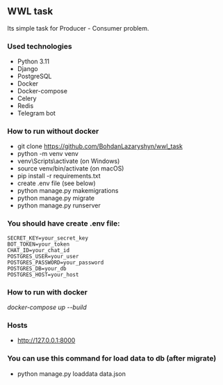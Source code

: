 ## WWL task
Its simple task for Producer - Consumer problem.

### Used technologies
* Python 3.11
* Django
* PostgreSQL
* Docker
* Docker-compose
* Celery
* Redis
* Telegram bot

### How to run without docker 
* git clone https://github.com/BohdanLazaryshyn/wwl_task
* python -m venv venv
* venv\Scripts\activate (on Windows)
* source venv/bin/activate (on macOS)
* pip install -r requirements.txt
* create .env file (see below)
* python manage.py makemigrations
* python manage.py migrate
* python manage.py runserver

### You should have create .env file:
```
SECRET_KEY=your_secret_key
BOT_TOKEN=your_token
CHAT_ID=your_chat_id
POSTGRES_USER=your_user
POSTGRES_PASSWORD=your_password
POSTGRES_DB=your_db
POSTGRES_HOST=your_host
```

### How to run with docker
*docker-compose up --build*

### Hosts
* http://127.0.0.1:8000

### You can use this command for load data to db (after migrate)
* python manage.py loaddata data.json

